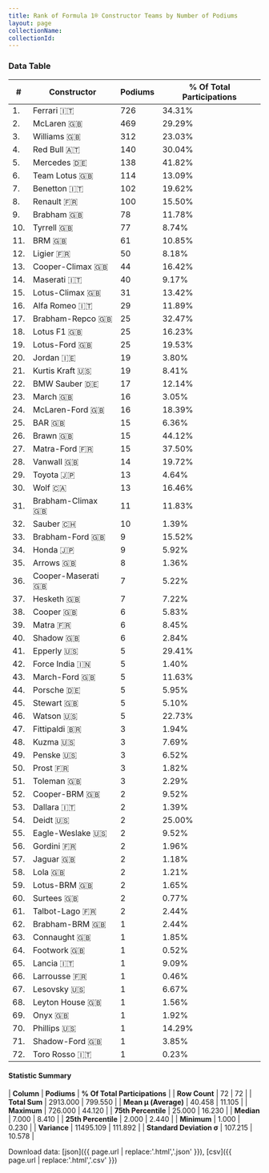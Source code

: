 ```yaml
---
title: Rank of Formula 1® Constructor Teams by Number of Podiums
layout: page
collectionName: 
collectionId: 
---
```




<canvas id="chart" width="400" height="180"></canvas>
<script>
var data = {
    "datasets": [
        {
            "backgroundColor": [
                "EB212E",
                "FCA13B",
                "EAE4ED",
                "121D32",
                "18A19B",
                "09630C",
                "73C2FB",
                "FDE139",
                "243F73",
                "274B72",
                "144D44",
                "0F5DBB",
                "273027",
                "C0BEC3",
                "025839",
                "B21827",
                "243F73",
                "F6CA46",
                "025839",
                "FFFF01",
                "D33949",
                "20359D",
                "E53524",
                "AAAAAA",
                "FFFFFF",
                "E2F833",
                "3FB2B3",
                "336667",
                "D70028",
                "A3805E",
                "243F73",
                "0736A5",
                "07316F",
                "FFFFFF",
                "FFA500",
                "1A2446",
                "FFFFFF",
                "273027",
                "888888",
                "FA9B27",
                "DBC75F",
                "F6AFC1",
                "888888",
                "DDDDDD",
                "FFFFFF",
                "FC8881",
                "888888",
                "C4333B",
                "2077C9",
                "0D1773",
                "888888",
                "888888",
                "888888",
                "888888",
                "1A284B",
                "888888",
                "095921",
                "888888",
                "457439",
                "888888",
                "888888",
                "888888",
                "888888",
                "888888",
                "888888",
                "888888",
                "888888",
                "888888",
                "888888",
                "888888",
                "888888",
                "2039C3"
            ],
            "borderColor": [
                "16191A",
                "0D1D20",
                "082957",
                "FDCC2F",
                "D7D7D5",
                "444444",
                "444444",
                "424B52",
                "444444",
                "444444",
                "444444",
                "444444",
                "444444",
                "444444",
                "444444",
                "444444",
                "444444",
                "444444",
                "444444",
                "444444",
                "444444",
                "444444",
                "444444",
                "444444",
                "444444",
                "444444",
                "444444",
                "444444",
                "444444",
                "444444",
                "444444",
                "A17A5D",
                "444444",
                "444444",
                "444444",
                "444444",
                "444444",
                "444444",
                "444444",
                "444444",
                "444444",
                "C81625",
                "444444",
                "444444",
                "444444",
                "444444",
                "444444",
                "444444",
                "444444",
                "444444",
                "444444",
                "444444",
                "444444",
                "444444",
                "444444",
                "444444",
                "444444",
                "444444",
                "444444",
                "444444",
                "444444",
                "444444",
                "444444",
                "444444",
                "444444",
                "444444",
                "444444",
                "444444",
                "444444",
                "444444",
                "444444",
                "FC181D"
            ],
            "borderWidth": 1,
            "data": [
                726.0,
                469.0,
                312.0,
                140.0,
                138.0,
                114.0,
                102.0,
                100.0,
                78.0,
                77.0,
                61.0,
                50.0,
                44.0,
                40.0,
                31.0,
                29.0,
                25.0,
                25.0,
                25.0,
                19.0,
                19.0,
                17.0,
                16.0,
                16.0,
                15.0,
                15.0,
                15.0,
                14.0,
                13.0,
                13.0,
                11.0,
                10.0,
                9.0,
                9.0,
                8.0,
                7.0,
                7.0,
                6.0,
                6.0,
                6.0,
                5.0,
                5.0,
                5.0,
                5.0,
                5.0,
                5.0,
                3.0,
                3.0,
                3.0,
                3.0,
                3.0,
                2.0,
                2.0,
                2.0,
                2.0,
                2.0,
                2.0,
                2.0,
                2.0,
                2.0,
                2.0,
                1.0,
                1.0,
                1.0,
                1.0,
                1.0,
                1.0,
                1.0,
                1.0,
                1.0,
                1.0,
                1.0
            ],
            "label": "Podiums"
        }
    ],
    "labels": [
        "Ferrari",
        "McLaren",
        "Williams",
        "Red Bull",
        "Mercedes",
        "Team Lotus",
        "Benetton",
        "Renault",
        "Brabham",
        "Tyrrell",
        "BRM",
        "Ligier",
        "Cooper-Climax",
        "Maserati",
        "Lotus-Climax",
        "Alfa Romeo",
        "Brabham-Repco",
        "Lotus F1",
        "Lotus-Ford",
        "Jordan",
        "Kurtis Kraft",
        "BMW Sauber",
        "March",
        "McLaren-Ford",
        "BAR",
        "Brawn",
        "Matra-Ford",
        "Vanwall",
        "Toyota",
        "Wolf",
        "Brabham-Climax",
        "Sauber",
        "Brabham-Ford",
        "Honda",
        "Arrows",
        "Cooper-Maserati",
        "Hesketh",
        "Cooper",
        "Matra",
        "Shadow",
        "Epperly",
        "Force India",
        "March-Ford",
        "Porsche",
        "Stewart",
        "Watson",
        "Fittipaldi",
        "Kuzma",
        "Penske",
        "Prost",
        "Toleman",
        "Cooper-BRM",
        "Dallara",
        "Deidt",
        "Eagle-Weslake",
        "Gordini",
        "Jaguar",
        "Lola",
        "Lotus-BRM",
        "Surtees",
        "Talbot-Lago",
        "Brabham-BRM",
        "Connaught",
        "Footwork",
        "Lancia",
        "Larrousse",
        "Lesovsky",
        "Leyton House",
        "Onyx",
        "Phillips",
        "Shadow-Ford",
        "Toro Rosso"
    ]
};
var options = {
  legend: {
    display: false
  },
  scales: {
    xAxes: [{
      ticks: {
        beginAtZero: true,
        maxRotation: 180,
        display: window.innerWidth > 800
      }
    }],
    yAxes: [{
      ticks: {
        beginAtZero: true
      }
    }]
  },
  onResize: function(chart, size) {
    chart.options.scales.xAxes[0].ticks.display = size.width > 800;
  }
};
var chart = new Chart("chart", {
    data: data,
    type: 'bar',
    options: options
});
</script>



### Data Table

| # | Constructor | Podiums | % Of Total Participations |
|--|--|--|--|
| 1. | Ferrari 🇮🇹 | 726 | 34.31% |
| 2. | McLaren 🇬🇧 | 469 | 29.29% |
| 3. | Williams 🇬🇧 | 312 | 23.03% |
| 4. | Red Bull 🇦🇹 | 140 | 30.04% |
| 5. | Mercedes 🇩🇪 | 138 | 41.82% |
| 6. | Team Lotus 🇬🇧 | 114 | 13.09% |
| 7. | Benetton 🇮🇹 | 102 | 19.62% |
| 8. | Renault 🇫🇷 | 100 | 15.50% |
| 9. | Brabham 🇬🇧 | 78 | 11.78% |
| 10. | Tyrrell 🇬🇧 | 77 | 8.74% |
| 11. | BRM 🇬🇧 | 61 | 10.85% |
| 12. | Ligier 🇫🇷 | 50 | 8.18% |
| 13. | Cooper-Climax 🇬🇧 | 44 | 16.42% |
| 14. | Maserati 🇮🇹 | 40 | 9.17% |
| 15. | Lotus-Climax 🇬🇧 | 31 | 13.42% |
| 16. | Alfa Romeo 🇮🇹 | 29 | 11.89% |
| 17. | Brabham-Repco 🇬🇧 | 25 | 32.47% |
| 18. | Lotus F1 🇬🇧 | 25 | 16.23% |
| 19. | Lotus-Ford 🇬🇧 | 25 | 19.53% |
| 20. | Jordan 🇮🇪 | 19 | 3.80% |
| 21. | Kurtis Kraft 🇺🇸 | 19 | 8.41% |
| 22. | BMW Sauber 🇩🇪 | 17 | 12.14% |
| 23. | March 🇬🇧 | 16 | 3.05% |
| 24. | McLaren-Ford 🇬🇧 | 16 | 18.39% |
| 25. | BAR 🇬🇧 | 15 | 6.36% |
| 26. | Brawn 🇬🇧 | 15 | 44.12% |
| 27. | Matra-Ford 🇫🇷 | 15 | 37.50% |
| 28. | Vanwall 🇬🇧 | 14 | 19.72% |
| 29. | Toyota 🇯🇵 | 13 | 4.64% |
| 30. | Wolf 🇨🇦 | 13 | 16.46% |
| 31. | Brabham-Climax 🇬🇧 | 11 | 11.83% |
| 32. | Sauber 🇨🇭 | 10 | 1.39% |
| 33. | Brabham-Ford 🇬🇧 | 9 | 15.52% |
| 34. | Honda 🇯🇵 | 9 | 5.92% |
| 35. | Arrows 🇬🇧 | 8 | 1.36% |
| 36. | Cooper-Maserati 🇬🇧 | 7 | 5.22% |
| 37. | Hesketh 🇬🇧 | 7 | 7.22% |
| 38. | Cooper 🇬🇧 | 6 | 5.83% |
| 39. | Matra 🇫🇷 | 6 | 8.45% |
| 40. | Shadow 🇬🇧 | 6 | 2.84% |
| 41. | Epperly 🇺🇸 | 5 | 29.41% |
| 42. | Force India 🇮🇳 | 5 | 1.40% |
| 43. | March-Ford 🇬🇧 | 5 | 11.63% |
| 44. | Porsche 🇩🇪 | 5 | 5.95% |
| 45. | Stewart 🇬🇧 | 5 | 5.10% |
| 46. | Watson 🇺🇸 | 5 | 22.73% |
| 47. | Fittipaldi 🇧🇷 | 3 | 1.94% |
| 48. | Kuzma 🇺🇸 | 3 | 7.69% |
| 49. | Penske 🇺🇸 | 3 | 6.52% |
| 50. | Prost 🇫🇷 | 3 | 1.82% |
| 51. | Toleman 🇬🇧 | 3 | 2.29% |
| 52. | Cooper-BRM 🇬🇧 | 2 | 9.52% |
| 53. | Dallara 🇮🇹 | 2 | 1.39% |
| 54. | Deidt 🇺🇸 | 2 | 25.00% |
| 55. | Eagle-Weslake 🇺🇸 | 2 | 9.52% |
| 56. | Gordini 🇫🇷 | 2 | 1.96% |
| 57. | Jaguar 🇬🇧 | 2 | 1.18% |
| 58. | Lola 🇬🇧 | 2 | 1.21% |
| 59. | Lotus-BRM 🇬🇧 | 2 | 1.65% |
| 60. | Surtees 🇬🇧 | 2 | 0.77% |
| 61. | Talbot-Lago 🇫🇷 | 2 | 2.44% |
| 62. | Brabham-BRM 🇬🇧 | 1 | 2.44% |
| 63. | Connaught 🇬🇧 | 1 | 1.85% |
| 64. | Footwork 🇬🇧 | 1 | 0.52% |
| 65. | Lancia 🇮🇹 | 1 | 9.09% |
| 66. | Larrousse 🇫🇷 | 1 | 0.46% |
| 67. | Lesovsky 🇺🇸 | 1 | 6.67% |
| 68. | Leyton House 🇬🇧 | 1 | 1.56% |
| 69. | Onyx 🇬🇧 | 1 | 1.92% |
| 70. | Phillips 🇺🇸 | 1 | 14.29% |
| 71. | Shadow-Ford 🇬🇧 | 1 | 3.85% |
| 72. | Toro Rosso 🇮🇹 | 1 | 0.23% |

#### Statistic Summary

| **Column** | **Podiums** | **% Of Total Participations** |
| **Row Count** | 72 | 72 |
| **Total Sum** | 2913.000 | 799.550 |
| **Mean μ (Average)** | 40.458 | 11.105 |
| **Maximum** | 726.000 | 44.120 |
| **75th Percentile** | 25.000 | 16.230 |
| **Median** | 7.000 | 8.410 |
| **25th Percentile** | 2.000 | 2.440 |
| **Minimum** | 1.000 | 0.230 |
| **Variance** | 11495.109 | 111.892 |
| **Standard Deviation σ** | 107.215 | 10.578 |

Download data: [json]({{ page.url | replace:'.html','.json' }}), [csv]({{ page.url | replace:'.html','.csv' }})

